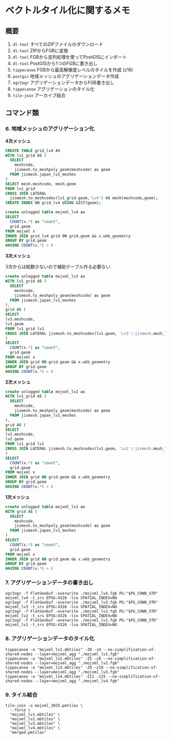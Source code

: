 # ベクトルタイル化に関するメモ

## 概要

1. `dl-tool` すべてのZIPファイルのダウンロード
2. `dl-tool` ZIPからFGBに変換
3. `dl-tool` FGBから並列処理を使ってPostGISにインポート
4. `dl-tool` PostGISから1つのFGBに書き出し
5. `tippecanoe` FGBから最高解像度レベルのタイルを作成 (z16)
6. `postgis` 地域メッシュのアグリゲーションデータ作成
7. `ogr2ogr` アグリゲーションデータからFGB書き出し
8. `tippecanoe` アグリゲーションのタイル化
9. `tile-join` アーカイブ結合

## コマンド類

### 6. 地域メッシュのアグリゲーション化

**4次メッシュ**

```sql
CREATE TABLE grid_lv4 AS
WITH lv1_grid AS (
  SELECT
    meshcode,
    jismesh.to_meshpoly_geom(meshcode) as geom
  FROM jismesh.japan_lv1_meshes
)
SELECT mesh.meshcode, mesh.geom
FROM lv1_grid
CROSS JOIN LATERAL
  jismesh.to_meshcodes(lv1_grid.geom,'Lv4') AS mesh(meshcode,geom);
CREATE INDEX ON grid_lv4 USING GIST(geom);

create unlogged table mojxml_lv4 as
SELECT
  COUNT(x.*) as "count",
  grid.geom
FROM mojxml x
INNER JOIN grid_lv4 grid ON grid.geom && x.wkb_geometry
GROUP BY grid.geom
HAVING COUNT(x.*) > 0
```

**3次メッシュ**

3次からは総数少ないので補助テーブル作る必要ない

```sql
create unlogged table mojxml_lv3 as
WITH lv1_grid AS (
  SELECT
    meshcode,
    jismesh.to_meshpoly_geom(meshcode) as geom
  FROM jismesh.japan_lv1_meshes
),
grid AS (
SELECT
lv3.meshcode,
lv3.geom
FROM lv1_grid lv1
CROSS JOIN LATERAL jismesh.to_meshcodes(lv1.geom, 'Lv3'::jismesh.mesh_level) AS lv3(meshcode, geom)
)
SELECT
  COUNT(x.*) as "count",
  grid.geom
FROM mojxml x
INNER JOIN grid ON grid.geom && x.wkb_geometry
GROUP BY grid.geom
HAVING COUNT(x.*) > 0
```

**2次メッシュ**

```sql
create unlogged table mojxml_lv2 as
WITH lv1_grid AS (
  SELECT
    meshcode,
    jismesh.to_meshpoly_geom(meshcode) as geom
  FROM jismesh.japan_lv1_meshes
),
grid AS (
SELECT
lv2.meshcode,
lv2.geom
FROM lv1_grid lv1
CROSS JOIN LATERAL jismesh.to_meshcodes(lv1.geom, 'Lv2'::jismesh.mesh_level) AS lv2(meshcode, geom)
)
SELECT
  COUNT(x.*) as "count",
  grid.geom
FROM mojxml x
INNER JOIN grid ON grid.geom && x.wkb_geometry
GROUP BY grid.geom
HAVING COUNT(x.*) > 0
```

**1次メッシュ**

```sql
create unlogged table mojxml_lv1 as
WITH grid AS (
  SELECT
    meshcode,
    jismesh.to_meshpoly_geom(meshcode) as geom
  FROM jismesh.japan_lv1_meshes
)
SELECT
  COUNT(x.*) as "count",
  grid.geom
FROM mojxml x
INNER JOIN grid ON grid.geom && x.wkb_geometry
GROUP BY grid.geom
HAVING COUNT(x.*) > 0
```

### 7. アグリゲーションデータの書き出し

```shell
ogr2ogr -f FlatGeobuf -overwrite ./mojxml_lv4.fgb PG:"$PG_CONN_STR" mojxml_lv4 -t_srs EPSG:4326 -lco SPATIAL_INDEX=NO
ogr2ogr -f FlatGeobuf -overwrite ./mojxml_lv3.fgb PG:"$PG_CONN_STR" mojxml_lv3 -t_srs EPSG:4326 -lco SPATIAL_INDEX=NO
ogr2ogr -f FlatGeobuf -overwrite ./mojxml_lv2.fgb PG:"$PG_CONN_STR" mojxml_lv2 -t_srs EPSG:4326 -lco SPATIAL_INDEX=NO
ogr2ogr -f FlatGeobuf -overwrite ./mojxml_lv1.fgb PG:"$PG_CONN_STR" mojxml_lv1 -t_srs EPSG:4326 -lco SPATIAL_INDEX=NO
```

### 8. アグリゲーションデータのタイル化

```shell
tippecanoe -o "mojxml_lv1.mbtiles" -Z0 -z4 --no-simplification-of-shared-nodes --layer=mojxml_agg "./mojxml_lv1.fgb"
tippecanoe -o "mojxml_lv2.mbtiles" -Z5 -z8 --no-simplification-of-shared-nodes --layer=mojxml_agg "./mojxml_lv2.fgb"
tippecanoe -o "mojxml_lv3.mbtiles" -Z9 -z10 --no-simplification-of-shared-nodes --layer=mojxml_agg "./mojxml_lv3.fgb"
tippecanoe -o "mojxml_lv4.mbtiles" -Z11 -z15 --no-simplification-of-shared-nodes --layer=mojxml_agg "./mojxml_lv4.fgb"
```

### 9. タイル結合

```shell
tile-join -o mojxml_2025.pmtiles \
  --force \
  "mojxml_lv1.mbtiles" \
  "mojxml_lv2.mbtiles" \
  "mojxml_lv3.mbtiles" \
  "mojxml_lv4.mbtiles" \
  "merged.pmtiles"
```
